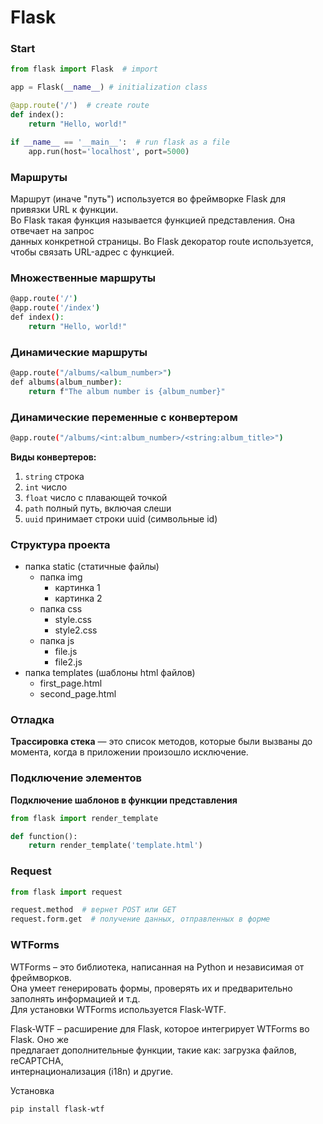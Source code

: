 # Flask

### Start
```python
from flask import Flask  # import

app = Flask(__name__) # initialization class 

@app.route('/')  # create route
def index():
    return "Hello, world!"

if __name__ == '__main__':  # run flask as a file
    app.run(host='localhost', port=5000)
```

### Маршруты
Маршрут (иначе "путь") используется во фреймворке Flask для привязки URL к функции. <br>
Во Flask такая функция называется функцией представления. Она отвечает на запрос <br>
данных конкретной страницы. Во Flask декоратор route используется, <br>
чтобы связать URL-адрес с функцией.

### Множественные маршруты
```bash
@app.route('/')
@app.route('/index')
def index():
    return "Hello, world!"
```

###  Динамические маршруты
```bash
@app.route("/albums/<album_number>")
def albums(album_number):
    return f"The album number is {album_number}"
```

### Динамические переменные с конвертером
```bash
@app.route("/albums/<int:album_number>/<string:album_title>")
```

**Виды конвертеров:**
1. `string` строка
2. `int` число
3. `float` число с плавающей точкой
4. `path` полный путь, включая слеши
5. `uuid` принимает строки uuid (символьные id)

### Структура проекта
- папка static (статичные файлы)
  - папка img
    - картинка 1
    - картинка 2
  - папка css
    - style.css
    - style2.css
  - папка js
    - file.js
    - file2.js
- папка templates (шаблоны html файлов)
  - first_page.html
  - second_page.html

### Отладка

**Трассировка стека** — это список методов, которые были вызваны до момента, когда в приложении произошло исключение. 

### Подключение элементов

**Подключение шаблонов в функции представления**
```python
from flask import render_template

def function():
    return render_template('template.html')
```

### Request 

```python
from flask import request

request.method  # вернет POST или GET
request.form.get  # получение данных, отправленных в форме
```

### WTForms
WTForms – это библиотека, написанная на Python и независимая от фреймворков. <br>
Она умеет генерировать формы, проверять их и предварительно заполнять информацией и т.д. <br>
Для установки WTForms используется Flask-WTF.

Flask-WTF – расширение для Flask, которое интегрирует WTForms во Flask. Оно же <br>
предлагает дополнительные функции, такие как: загрузка файлов, reCAPTCHA, <br>
интернационализация (i18n) и другие. 

Установка
```bash
pip install flask-wtf
```
